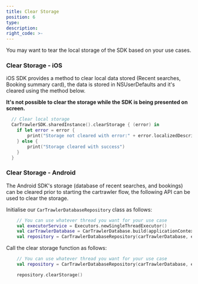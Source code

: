 ```yaml
---
title: Clear Storage
position: 6
type: 
description:
right_code: >-
---
```


You may want to tear the local storage of the SDK based on your use cases. 

### Clear Storage - iOS
iOS SDK provides a method to clear local data stored (Recent searches, Booking summary card), the data is stored in NSUserDefaults and it's cleared using the method below.

<b>It's not possible to clear the storage while the SDK is being presented on screen.</b>

```swift
  // Clear local storage
  CarTrawlerSDK.sharedInstance().clearStorage { (error) in
    if let error = error {
        print("Storage not cleared with error:" + error.localizedDescription)
    } else {
        print("Storage cleared with success")
    }
  }
```

### Clear Storage - Android

The Android SDK's storage (database of recent searches, and bookings) can be cleared prior to starting the cartrawler flow, the following API can be used to clear the storage.

Initialise our ``CarTrawlerDatabaseRepository`` class as follows:

````kotlin
    // You can use whatever thread you want for your use case
    val executorService = Executors.newSingleThreadExecutor() 
    val carTrawlerDatabase = CarTrawlerDatabase.build(applicationContext)
    val repository = CarTrawlerDatabaseRepository(carTrawlerDatabase, executorService)
````

Call the clear storage function as follows:
````kotlin
    // You can use whatever thread you want for your use case
    val repository = CarTrawlerDatabaseRepository(carTrawlerDatabase, executorService)

    repository.clearStorage()
````
